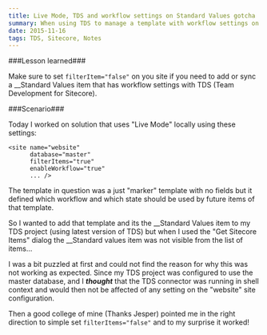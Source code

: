 ```yaml
---
title: Live Mode, TDS and workflow settings on Standard Values gotcha
summary: When using TDS to manage a template with workflow settings on the standard values item, then you can't add it to a TDS project.
date: 2015-11-16
tags: TDS, Sitecore, Notes
---
```


###Lesson learned###

Make sure to set `filterItem="false"` on you site if you need to add or sync a __Standard Values item that has workflow settings with TDS (Team Development for Sitecore).

###Scenario###

Today I worked on solution that uses "Live Mode" locally using these settings:

	<site name="website"
		  database="master" 
		  filterItems="true" 
		  enableWorkflow="true" 
		  ... />

The template in question was a just "marker" template with no fields but it defined which workflow and which state should be used by future items of that template. 

So I wanted to add that template and its the __Standard Values item to my TDS project (using latest version of TDS) but when I used the "Get Sitecore Items" dialog the __Standard values item was not visible from the list of items...

I was a bit puzzled at first and could not find the reason for why this was not working as expected. Since my TDS project was configured to use the master database, and I ***thought*** that the TDS connector was running in shell context and would then not be affected of any setting on the "website" site configuration.

Then a good college of mine (Thanks Jesper) pointed me in the right direction to simple set `filterItems="false"` and to my surprise it worked!